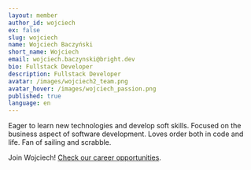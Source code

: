 ```yaml
---
layout: member
author_id: wojciech
ex: false
slug: wojciech
name: Wojciech Baczyński
short_name: Wojciech
email: wojciech.baczynski@bright.dev
bio: Fullstack Developer
description: Fullstack Developer
avatar: /images/wojciech2_team.png
avatar_hover: /images/wojciech_passion.png
published: true
language: en
---
```

Eager to learn new technologies and develop soft skills. Focused on the business aspect of software development. Loves order both in code and life. Fan of sailing and scrabble.

Join Wojciech! [Check our career opportunities](/career).

